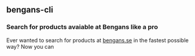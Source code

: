 ## bengans-cli

### Search for products avaiable at Bengans like a pro
Ever wanted to search for products at [bengans.se](https://bengans.se) in the fastest possible way? Now you can
